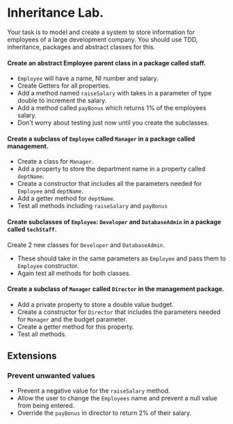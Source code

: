 # Inheritance Lab.
Your task is to model and create a system to store information for employees of a large development company. You should use TDD, inheritance, packages and abstract classes for this.

#### Create an abstract Employee parent class in a package called staff.
- `Employee` will have a name, NI number and salary.
- Create Getters for all properties.
- Add a method named `raiseSalary` with takes in a parameter of type double to increment the salary.
- Add a method called `payBonus` which returns 1% of the employees salary.
- Don't worry about testing just now until you create the subclasses.
#### Create a subclass of `Employee` called `Manager` in a package called management.
- Create a class for `Manager`.
- Add a property to store the department name in a property called `deptName`.
- Create a constructor that includes all the parameters needed for `Employee` and `deptName`.
- Add a getter method for `deptName`.
- Test all methods including `raiseSalary` and `payBonus`
#### Create subclasses of `Employee`: `Developer` and `DatabaseAdmin` in a package called `techStaff`.
Create 2 new classes for `Developer` and `DatabaseAdmin`.

- These should take in the same parameters as `Employee` and pass them to `Employee` constructor.
- Again test all methods for both classes.
#### Create a subclass of `Manager` called `Director` in the management package.
- Add a private property to store a double value budget.
- Create a constructor for `Director` that includes the parameters needed for `Manager` and the budget parameter.
- Create a getter method for this property.
- Test all methods.
## Extensions
### Prevent unwanted values
- Prevent a negative value for the `raiseSalary` method.
- Allow the user to change the `Employees` name and prevent a null value from being entered.
- Override the `payBonus` in director to return 2% of their salary.
